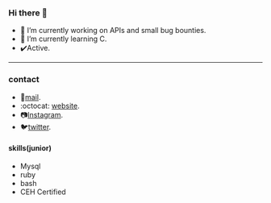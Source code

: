 ### Hi there 👋



- 🔭 I’m currently working on APIs and small bug bounties.
- 🌱 I’m currently learning C.
- :heavy_check_mark:Active.
---
### contact
- :email:[mail](mailto:polarspetroll@protonmail.com).
- :octocat: [website](https://polarspetroll.github.io).
- :camera:[Instagram](https://instagram.com/polarspetroll).
- :bird:[twitter](https://twitter.com/polarspetroll).
#### skills(junior)
- Mysql
- ruby
- bash
- CEH Certified
